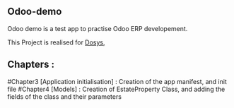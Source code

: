 Odoo-demo
---------

Odoo demo is a test app to practise Odoo ERP developement.

This Project is realised for <a href="https://www.dosys.ma">Dosys</a>,

Chapters :
----------

#Chapter3 [Application initialisation] : Creation of the app manifest, and init file
#Chapter4 [Models] : Creation of EstateProperty Class, and adding the fields of the class and their parameters
